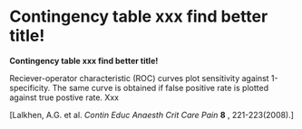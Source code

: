 # Contingency table xxx find better title!

**Contingency table xxx find better title!**

Reciever-operator characteristic (ROC) curves plot sensitivity against
1-specificity. The same curve is obtained if false positive rate is
plotted against true postive rate. Xxx

\[Lalkhen, A.G. et al. *Contin Educ Anaesth Crit Care Pain* **8** ,
221-223(2008).\]
